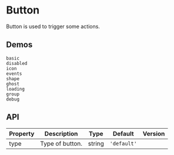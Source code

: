 # Button
Button is used to trigger some actions.
## Demos
```demo
basic
disabled
icon
events
shape
ghost
loading
group
debug
```
## API
|Property|Description|Type|Default|Version|
|-|-|-|-|-|
|type|Type of button.|string|`'default'`||